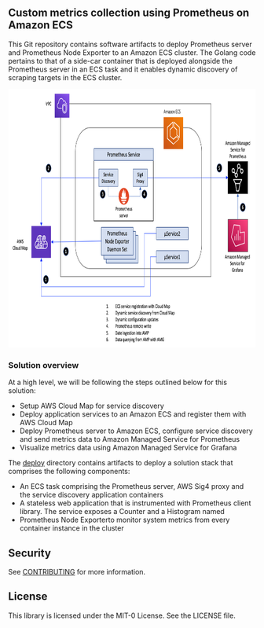 ## Custom metrics collection using Prometheus on Amazon ECS

This Git repository contains software artifacts to deploy Prometheus server and Prometheus Node Exporter to an Amazon ECS cluster. The Golang code pertains to that of a side-car container that is deployed alongside the Prometheus server in an ECS task and it enables dynamic discovery of scraping targets in the ECS cluster.

<img class="wp-image-1960 size-full" src="images/Depoloyment-Architecture.png" alt="Deployment architecture" width="854" height="527" />

### Solution overview

At a high level, we will be following the steps outlined below for this solution:

<ul>
  <li>
    Setup AWS Cloud Map for service discovery 
  </li>
  <li>
    Deploy application services to an Amazon ECS and register them with AWS Cloud Map
  </li>
  <li>
    Deploy Prometheus server to Amazon ECS, configure service discovery and send metrics data to Amazon Managed Service for Prometheus
  </li>
  <li>
    Visualize metrics data using Amazon Managed Service for Grafana
  </li>  
</ul>

The [deploy](https://github.com/aws-samples/prometheus-for-ecs/tree/main/deploy) directory contains artifacts to deploy a solution stack that comprises the following components:
<ul>
  <li>An ECS task comprising the Prometheus server, AWS Sig4 proxy and the service discovery application containers</li>
  <li>A stateless web application that is instrumented with Prometheus client library. The service exposes a Counter and a Histogram named</li>
  <li>Prometheus Node Exporterto monitor system metrics from every container instance in the cluster</li>
</ul>




## Security

See [CONTRIBUTING](CONTRIBUTING.md#security-issue-notifications) for more information.

## License

This library is licensed under the MIT-0 License. See the LICENSE file.


